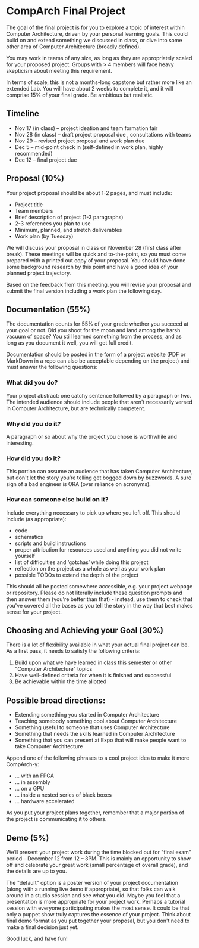 # CompArch Final Project

The goal of the final project is for you to explore a topic of interest within Computer Architecture, driven by your personal learning goals. This could build on and extend something we discussed in class, or dive into some other area of Computer Architecture (broadly defined).

You may work in teams of any size, as long as they are appropriately scaled for your proposed project. Groups with > 4 members will face heavy skepticism about meeting this requirement. 

In terms of scale, this is not a months-long capstone but rather more like an extended Lab. You will have about 2 weeks to complete it, and it will comprise 15% of your final grade. Be ambitious but realistic.

## Timeline

-	Nov 17 (in class) – project ideation and team formation fair
-	Nov 28 (in class) – draft project proposal due , consultations with teams
-	Nov 29 – revised project proposal and work plan due
-	Dec 5 – mid-point check in (self-defined in work plan, highly recommended)
-	Dec 12 – final project due

## Proposal (10%)
Your project proposal should be about 1-2 pages, and must include:

-	Project title
-	Team members
-	Brief description of project (1-3 paragraphs)
-	2-3 references you plan to use
-	Minimum, planned, and stretch deliverables
-	Work plan (by Tuesday)

We will discuss your proposal in class on November 28 (first class after break). These meetings will be quick and to-the-point, so you must come prepared with a printed out copy of your proposal. You should have done some background research by this point and have a good idea of your planned project trajectory.

Based on the feedback from this meeting, you will revise your proposal and submit the final version including a work plan the following day.

## Documentation (55%)
The documentation counts for 55% of your grade whether you succeed at your goal or not.  Did you shoot for the moon and land among the harsh vacuum of space?  You still learned something from the process, and as long as you document it well, you will get full credit.

Documentation should be posted in the form of a project website (PDF or MarkDown in a repo can also be acceptable depending on the project) and must answer the following questions:

### What did you do?
Your project abstract: one catchy sentence followed by a paragraph or two.  The intended audience should include people that aren't necessarily versed in Computer Architecture, but are technically competent. 
### Why did you do it?
A paragraph or so about why the project you chose is worthwhile and interesting.
### How did you do it?
This portion can assume an audience that has taken Computer Architecture, but don't let the story you’re telling get bogged down by buzzwords.  A sure sign of a bad engineer is ORA (over reliance on acronyms). 

### How can someone else build on it?
Include everything necessary to pick up where you left off.  This should include (as appropriate):

-	code
-	schematics
-	scripts and build instructions
- proper attribution for resources used and anything you did not write yourself
-	list of difficulties and ‘gotchas’ while doing this project
- reflection on the project as a whole as well as your work plan
-	possible TODOs to extend the depth of the project

This should all be posted somewhere accessible, e.g. your project webpage or repository. Please do not literally include these question prompts and then answer them (you're better than that) - instead, use them to check that you've covered all the bases as you tell the story in the way that best makes sense for your project.

## Choosing and Achieving your Goal (30%)
There is a lot of flexibility available in what your actual final project can be. As a first pass, it needs to satisfy the following criteria:

1. Build upon what we have learned in class this semester or other "Computer Architecture" topics
1. Have well-defined criteria for when it is finished and successful
1. Be achievable within the time allotted

## Possible broad directions:

- Extending something you started in Computer Architecture
- Teaching somebody something cool about Computer Architecture
- Something useful to someone that uses Computer Architecture
- Something that needs the skills learned in Computer Architecture
- Something that you can present at Expo that will make people want to take Computer Architecture

Append one of the following phrases to a cool project idea to make it more CompArch-y:

- ... with an FPGA
- ... in assembly
- ... on a GPU
- ... inside a nested series of black boxes
- ... hardware accelerated

As you put your project plans together, remember that a major portion of the project is communicating it to others.

## Demo (5%)
We’ll present your project work during the time blocked out for "final exam" period – December 12 from 12 – 3PM.  This is mainly an opportunity to show off and celebrate your great work (small percentage of overall grade), and the details are up to you.

The "default" option is a poster version of your project documentation (along with a running live demo if appropriate), so that folks can walk around in a studio session and see what you did. Maybe you feel that a presentation is more appropriate for your project work. Perhaps a tutorial session with everyone participating makes the most sense. It could be that only a puppet show truly captures the essence of your project. Think about final demo format as you put together your proposal, but you don't need to make a final decision just yet.

Good luck, and have fun!

